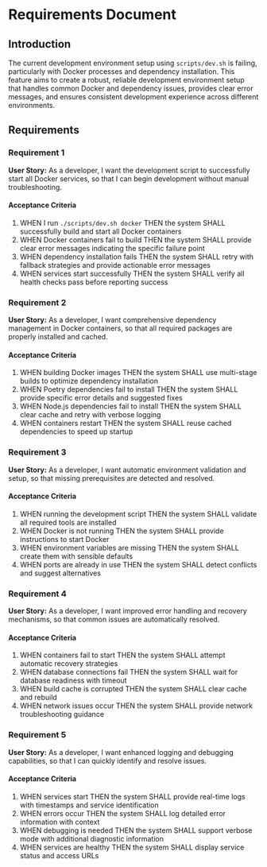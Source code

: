 # Requirements Document

## Introduction

The current development environment setup using `scripts/dev.sh` is failing, particularly with Docker processes and dependency installation. This feature aims to create a robust, reliable development environment setup that handles common Docker and dependency issues, provides clear error messages, and ensures consistent development experience across different environments.

## Requirements

### Requirement 1

**User Story:** As a developer, I want the development script to successfully start all Docker services, so that I can begin development without manual troubleshooting.

#### Acceptance Criteria

1. WHEN I run `./scripts/dev.sh docker` THEN the system SHALL successfully build and start all Docker containers
2. WHEN Docker containers fail to build THEN the system SHALL provide clear error messages indicating the specific failure point
3. WHEN dependency installation fails THEN the system SHALL retry with fallback strategies and provide actionable error messages
4. WHEN services start successfully THEN the system SHALL verify all health checks pass before reporting success

### Requirement 2

**User Story:** As a developer, I want comprehensive dependency management in Docker containers, so that all required packages are properly installed and cached.

#### Acceptance Criteria

1. WHEN building Docker images THEN the system SHALL use multi-stage builds to optimize dependency installation
2. WHEN Poetry dependencies fail to install THEN the system SHALL provide specific error details and suggested fixes
3. WHEN Node.js dependencies fail to install THEN the system SHALL clear cache and retry with verbose logging
4. WHEN containers restart THEN the system SHALL reuse cached dependencies to speed up startup

### Requirement 3

**User Story:** As a developer, I want automatic environment validation and setup, so that missing prerequisites are detected and resolved.

#### Acceptance Criteria

1. WHEN running the development script THEN the system SHALL validate all required tools are installed
2. WHEN Docker is not running THEN the system SHALL provide instructions to start Docker
3. WHEN environment variables are missing THEN the system SHALL create them with sensible defaults
4. WHEN ports are already in use THEN the system SHALL detect conflicts and suggest alternatives

### Requirement 4

**User Story:** As a developer, I want improved error handling and recovery mechanisms, so that common issues are automatically resolved.

#### Acceptance Criteria

1. WHEN containers fail to start THEN the system SHALL attempt automatic recovery strategies
2. WHEN database connections fail THEN the system SHALL wait for database readiness with timeout
3. WHEN build cache is corrupted THEN the system SHALL clear cache and rebuild
4. WHEN network issues occur THEN the system SHALL provide network troubleshooting guidance

### Requirement 5

**User Story:** As a developer, I want enhanced logging and debugging capabilities, so that I can quickly identify and resolve issues.

#### Acceptance Criteria

1. WHEN services start THEN the system SHALL provide real-time logs with timestamps and service identification
2. WHEN errors occur THEN the system SHALL log detailed error information with context
3. WHEN debugging is needed THEN the system SHALL support verbose mode with additional diagnostic information
4. WHEN services are healthy THEN the system SHALL display service status and access URLs